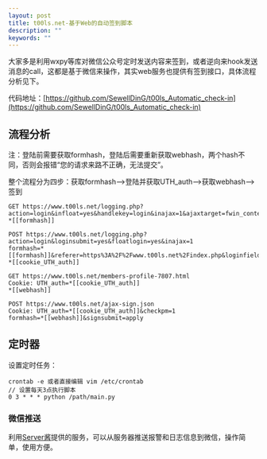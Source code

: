 ```yaml
---
layout: post
title: t00ls.net-基于Web的自动签到脚本
description: ""
keywords: ""
---
```


大家多是利用wxpy等库对微信公众号定时发送内容来签到，或者逆向来hook发送消息的call，这都是基于微信来操作，其实web服务也提供有签到接口，具体流程分析见下。

代码地址：[https://github.com/SewellDinG/t00ls_Automatic_check-in](https://github.com/SewellDinG/t00ls_Automatic_check-in)

## 流程分析

注：登陆前需要获取formhash，登陆后需要重新获取webhash，两个hash不同，否则会报错“您的请求来路不正确，无法提交”。

整个流程分为四步：获取formhash—>登陆并获取UTH_auth—>获取webhash—>签到

```
GET https://www.t00ls.net/logging.php?action=login&infloat=yes&handlekey=login&inajax=1&ajaxtarget=fwin_content_login
*[[formhash]]

POST https://www.t00ls.net/logging.php?action=login&loginsubmit=yes&floatlogin=yes&inajax=1
formhash=*[[formhash]]&referer=https%3A%2F%2Fwww.t00ls.net%2Findex.php&loginfield=username&username=xxx&password=md5(pass)&questionid=1&answer=xxx&cookietime=2592000
*[[cookie_UTH_auth]]

GET https://www.t00ls.net/members-profile-7807.html
Cookie: UTH_auth=*[[cookie_UTH_auth]]
*[[webhash]]

POST https://www.t00ls.net/ajax-sign.json
Cookie: UTH_auth=*[[cookie_UTH_auth]]&checkpm=1
formhash=*[[webhash]]&signsubmit=apply
```

##  定时器

设置定时任务：

```
crontab -e 或者直接编辑 vim /etc/crontab
// 设置每天3点执行脚本
0 3 * * * python /path/main.py
```

### 微信推送

利用[Server酱](http://sc.ftqq.com/)提供的服务，可以从服务器推送报警和日志信息到微信，操作简单，使用方便。
